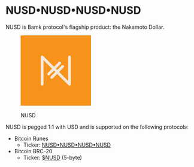 # NUSD•NUSD•NUSD•NUSD

NUSD is Bamk protocol's flagship product: the Nakamoto Dollar.

<div align="left"><figure><img src=".gitbook/assets/NUSD Logo.png" alt="" width="188"><figcaption><p>NUSD</p></figcaption></figure></div>

NUSD is pegged 1:1 with USD and is supported on the following protocols:

* Bitcoin Runes
  * Ticker: [NUSD•NUSD•NUSD•NUSD](https://unisat.io/runes/detail/NUSD%E2%80%A2NUSD%E2%80%A2NUSD%E2%80%A2NUSD)&#x20;
* Bitcoin BRC-20
  * Ticker: [$NUSD](https://uniscan.cc/brc20/%24NUSD) (5-byte)
